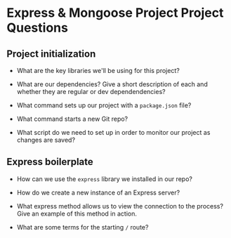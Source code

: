 # Express & Mongoose Project Project Questions

## Project initialization

- What are the key libraries we'll be using for this project?

- What are our dependencies? Give a short description of each and whether they are regular or dev dependendencies?

- What command sets up our project with a `package.json` file?

- What command starts a new Git repo?

- What script do we need to set up in order to monitor our project as changes are saved?

## Express boilerplate

- How can we use the `express` library we installed in our repo?

- How do we create a new instance of an Express server?

- What express method allows us to view the connection to the process? Give an example of this method in action.

- What are some terms for the starting `/` route?
